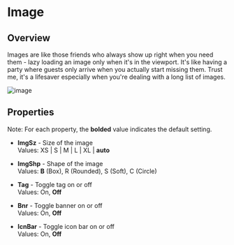 # Image

## Overview
Images are like those friends who always show up right when you need them - lazy loading an image only when it's in the viewport. It's like having a party where guests only arrive when you actually start missing them. Trust me, it's a lifesaver especially when you're dealing with a long list of images.

![image](https://github.com/user-attachments/assets/64b23a60-b75b-494a-96f3-2c8ed0e63e0d)


## Properties
Note: For each property, the **bolded** value indicates the default setting.

- **ImgSz** - Size of the image  
  Values: XS | S | M | L | XL | **auto**

- **ImgShp** - Shape of the image  
  Values: **B** (Box), R (Rounded), S (Soft), C (Circle)

- **Tag** - Toggle tag on or off  
  Values: On, **Off**

- **Bnr** - Toggle banner on or off  
  Values: On, **Off**

- **IcnBar** - Toggle icon bar on or off  
  Values: On, **Off**
